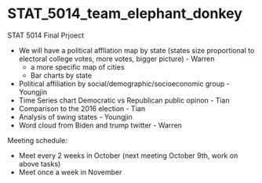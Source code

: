 # STAT_5014_team_elephant_donkey
STAT 5014 Final Prjoect

 - We will have a political affliation map by state (states size proportional to electoral college votes, more votes, bigger picture) - Warren
      - a more specific map of cities
      - Bar charts by state
 - Political affiliation by social/demographic/socioeconomic group - Youngjin
 - Time Series chart Democratic vs Republican public opinon - Tian
 - Comparison to the 2016 election - Tian
 - Analysis of swing states - Youngjin
 - Word cloud from Biden and trump twitter - Warren

Meeting schedule:
- Meet every 2 weeks in October (next meeting October 9th, work on above tasks)
- Meet once a week in November
